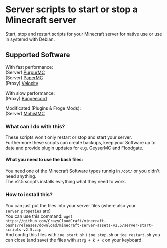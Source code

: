 # Server scripts to start or stop a Minecraft server
Start, stop and restart scripts for your Minecraft server for native use or use in systemd with Debian.  

## Supported Software  
With fast performance:  
(Server) [PurpurMC](https://purpurmc.org)  
(Server) [PaperMC](https://papermc.io)  
(Proxy) [Velocity](https://velocitypowered.com)  

With slow performance:  
(Proxy) [Bungeecord](https://spigotmc.org)  
  
Modificated (Plugins & Froge Mods):  
(Server) [MohistMC](https://mohistmc.com)  
  
### What can I do with this?
These scripts won't only restart or stop and start your server.  
Furthermore these scripts can create backups, keep your Software up to date and provide plugin updates for e.g. GeyserMC and Floodgate.
  
#### What you need to use the bash files:
You need one of the Minecraft Software types runnig in `/opt/` or you didn't need anything.  
The v2.5 scripts installs evrything what they need to work.  
  
### How to install this?

You can just put the files into your server files (where also your `server.propeties` are)  
You can use this command: `wget https://github.com/CrazyCloudCraft/minecraft-bashs/releases/download/minecraft-server-assets-v2.5/server-start-scripts-v2.5.zip`  
And config this files with `joe start.sh` / `joe stop.sh` or `joe restart.sh` you can close (and save) the files with `strg + k + x` on your keyboard.  
  
